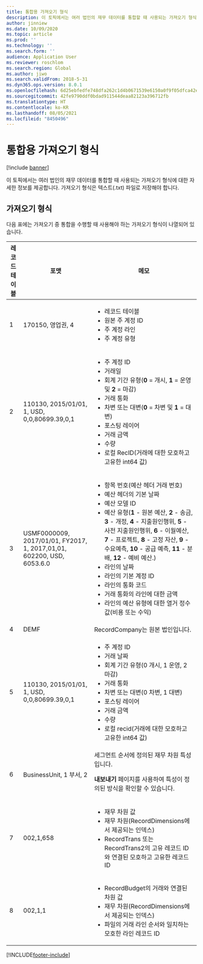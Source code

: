 ```yaml
---
title: 통합용 가져오기 형식
description: 이 토픽에서는 여러 법인의 재무 데이터를 통합할 때 사용되는 가져오기 형식에 대한 자세한 정보를 제공합니다.
author: jinniew
ms.date: 10/09/2020
ms.topic: article
ms.prod: ''
ms.technology: ''
ms.search.form: ''
audience: Application User
ms.reviewer: roschlom
ms.search.region: Global
ms.author: jiwo
ms.search.validFrom: 2018-5-31
ms.dyn365.ops.version: 8.0.1
ms.openlocfilehash: 6d25ebfedfe748dfa262c1d4b0671539e6150a0f9f05dfca42e87f23486fbb19
ms.sourcegitcommit: 42fe9790ddf0bdad911544deaa82123a396712fb
ms.translationtype: HT
ms.contentlocale: ko-KR
ms.lasthandoff: 08/05/2021
ms.locfileid: "8450496"
---
```

# <a name="import-format-for-consolidation"></a>통합용 가져오기 형식

[!include [banner](../includes/banner.md)]

이 토픽에서는 여러 법인의 재무 데이터를 통합할 때 사용되는 가져오기 형식에 대한 자세한 정보를 제공합니다. 가져오기 형식은 텍스트(.txt) 파일로 저장해야 합니다.

## <a name="import-format"></a>가져오기 형식

다음 표에는 가져오기 중 통합을 수행할 때 사용해야 하는 가져오기 형식이 나열되어 있습니다.

| 레코드 테이블 | 포맷 | 메모 |
|--------------|---------|-------|
| 1            | 170150, 영업권, 4 | <ul><li>레코드 테이블</li><li>원본 주 계정 ID</li><li>주 계정 라인</li><li>주 계정 유형</li></ul> |
| 2            | 110130, 2015/01/01, 1, USD, 0,0,80699.39,0,1 | <ul><li>주 계정 ID</li><li>거래일</li><li>회계 기간 유형(**0** = 개시, **1** = 운영 및 **2** = 마감)</li><li>거래 통화</li><li>차변 또는 대변(**0** = 차변 및 **1** = 대변)</li><li>포스팅 레이어</li><li>거래 금액</li><li>수량</li><li>로컬 RecID(거래에 대한 모호하고 고유한 int64 값)</li></ul> |
| 3            | USMF0000009, 2017/01/01, FY2017, 1, 2017,01,01, 602200, USD, 6053.6.0 | <ul><li>항목 번호(예산 헤더 거래 번호)</li><li>예산 헤더의 기본 날짜</li><li>예산 모델 ID</li><li>예산 유형(**1** - 원본 예산, **2** - 송금, **3** - 개정, **4** - 지출원인행위, **5** - 사전 지출원인행위, **6** - 이월예산, **7** - 프로젝트, **8** - 고정 자산, **9** - 수요예측, **10** - 공급 예측, **11** - 분배, **12** - 예비 예산.)</li><li>라인의 날짜</li><li>라인의 기본 계정 ID</li><li>라인의 통화 코드</li><li>거래 통화의 라인에 대한 금액</li><li>라인의 예산 유형에 대한 열거 정수 값(비용 또는 수익)</li></ul> |
| 4            | DEMF | RecordCompany는 원본 법인입니다. |
| 5            | 110130, 2015/01/01, 1, USD, 0,0,80699.39,0,1 | <ul><li>주 계정 ID</li><li>거래 날짜</li><li>회계 기간 유형(0 개시, 1 운영, 2 마감)</li><li>거래 통화</li><li>차변 또는 대변(0 차변, 1 대변)</li><li>포스팅 레이어</li><li>거래 금액</li><li>수량</li><li>로컬 recid(거래에 대한 모호하고 고유한 int64 값)</li></ul>  |
| 6            | BusinessUnit, 1 부서, 2 | 세그먼트 순서에 정의된 재무 차원 특성입니다.<p>**내보내기** 페이지를 사용하여 특성이 정의된 방식을 확인할 수 있습니다.</p> |
| 7            | 002,1,658 | <ul><li>재무 차원 값</li><li>재무 차원(RecordDimensions에서 제공되는 인덱스)</li><li>RecordTrans 또는 RecordTrans2의 고유 레코드 ID와 연결된 모호하고 고유한 레코드 ID</li></ul> |
| 8            | 002,1,1 | <ul><li>RecordBudget의 거래와 연결된 차원 값</li><li>재무 차원(RecordDimensions에서 제공되는 인덱스)</li><li>파일의 거래 라인 순서와 일치하는 모호한 라인 레코드 ID</li></ul> |


[!INCLUDE[footer-include](../../includes/footer-banner.md)]
